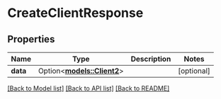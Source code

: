 # CreateClientResponse

## Properties

Name | Type | Description | Notes
------------ | ------------- | ------------- | -------------
**data** | Option<[**models::Client2**](Client_2.md)> |  | [optional]

[[Back to Model list]](../README.md#documentation-for-models) [[Back to API list]](../README.md#documentation-for-api-endpoints) [[Back to README]](../README.md)



